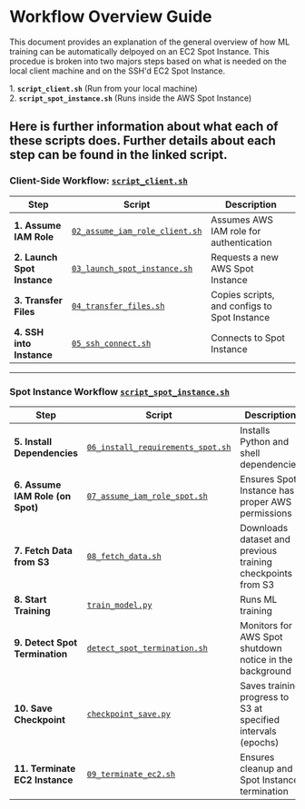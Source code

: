 # Workflow Overview Guide

This document provides an explanation of the general overview of how ML training can be automatically delpoyed on an EC2 Spot Instance. This procedue is broken into two majors steps based on what is needed on the local client machine and on the SSH'd EC2 Spot Instance. 

1️. **`script_client.sh`** (Run from your local machine)  
2️. **`script_spot_instance.sh`** (Runs inside the AWS Spot Instance)  

Here is further information about what each of these scripts does. Further details about each step can be found in the linked script.
---

### **Client-Side Workflow: [`script_client.sh`](runtime_client/script_client.sh)**
| **Step**                | **Script** | **Description** |
|-------------------------|-----------|----------------|
| **1. Assume IAM Role** | [`02_assume_iam_role_client.sh`](runtime_client/02_assume_iam_role_client.sh) | Assumes AWS IAM role for authentication |
| **2. Launch Spot Instance** | [`03_launch_spot_instance.sh`](runtime_client/03_launch_spot_instance.sh) | Requests a new AWS Spot Instance |
| **3. Transfer Files** | [`04_transfer_files.sh`](runtime_client/04_transfer_files.sh) | Copies scripts, and configs to Spot Instance |
| **4. SSH into Instance** | [`05_ssh_connect.sh`](runtime_client/05_ssh_connect.sh) | Connects to Spot Instance |

---

### **Spot Instance Workflow [`script_spot_instance.sh`](runtime_spot/script_spot_instance.sh)**
| **Step**                | **Script** | **Description** |
|-------------------------|-----------|----------------|
| **5. Install Dependencies** | [`06_install_requirements_spot.sh`](runtime_spot/06_install_requirements_spot.sh) | Installs Python and shell dependencies |
| **6. Assume IAM Role (on Spot)** | [`07_assume_iam_role_spot.sh`](runtime_spot/07_assume_iam_role_spot.sh) | Ensures Spot Instance has proper AWS permissions |
| **7. Fetch Data from S3** | [`08_fetch_data.sh`](runtime_spot/08_fetch_data.sh) | Downloads dataset and previous training checkpoints from S3 |
| **8. Start Training** | [`train_model.py`](ml/train_model.py) | Runs ML training |
| **9. Detect Spot Termination** | [`detect_spot_termination.sh`](runtime_spot/monitoring/detect_spot_termination.sh) | Monitors for AWS Spot shutdown notice in the background |
| **10. Save Checkpoint** | [`checkpoint_save.py`](ml/checkpoint_save.py) | Saves training progress to S3 at specified intervals (epochs) |
| **11. Terminate EC2 Instance** | [`09_terminate_ec2.sh`](runtime_spot/09_terminate_ec2.sh) | Ensures cleanup and Spot Instance termination | 
